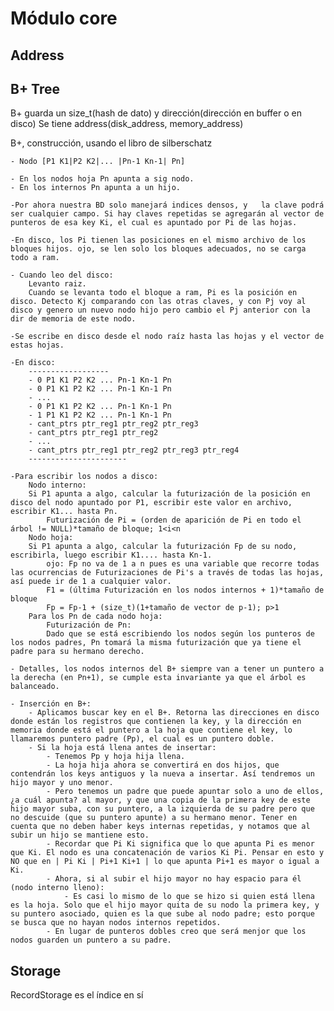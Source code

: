 # Módulo core 

## Address

## B+ Tree 
B+
	guarda un size_t(hash de dato) y dirección(dirección en buffer o en disco)
	Se tiene
		address(disk_address, memory_address)

B+, construcción, usando el libro de silberschatz

	- Nodo [P1 K1|P2 K2|... |Pn-1 Kn-1| Pn]

	- En los nodos hoja Pn apunta a sig nodo.
	- En los internos Pn apunta a un hijo.

	-Por ahora nuestra BD solo manejará indices densos, y	la clave podrá ser cualquier campo. Si hay claves repetidas se agregarán al vector de punteros de esa key Ki, el cual es apuntado por Pi de las hojas.

	-En disco, los Pi tienen las posiciones en el mismo archivo de los bloques hijos. ojo, se len solo los bloques adecuados, no se carga todo a ram.

	- Cuando leo del disco:
		Levanto raiz.
		Cuando se levanta todo el bloque a ram, Pi es la posición en disco.	Detecto Kj comparando con las otras claves, y con Pj voy al disco y genero un nuevo nodo hijo pero cambio el Pj anterior con la dir de memoria de este nodo.

	-Se escribe en disco desde el nodo raíz hasta las hojas y el vector de estas hojas.

	-En disco:
		------------------
		- 0 P1 K1 P2 K2 ... Pn-1 Kn-1 Pn
		- 0 P1 K1 P2 K2 ... Pn-1 Kn-1 Pn
		- ...
		- 0 P1 K1 P2 K2 ... Pn-1 Kn-1 Pn
		- 1 P1 K1 P2 K2 ... Pn-1 Kn-1 Pn
		- cant_ptrs ptr_reg1 ptr_reg2 ptr_reg3
		- cant_ptrs ptr_reg1 ptr_reg2 
		- ...
		- cant_ptrs ptr_reg1 ptr_reg2 ptr_reg3 ptr_reg4
		----------------------

	-Para escribir los nodos a disco:
		Nodo interno:
		Si P1 apunta a algo, calcular la futurización de la posición en disco del nodo apuntado por P1, escribir este valor en archivo, escribir K1... hasta Pn.
			Futurización de Pi = (orden de aparición de Pi en todo el árbol != NULL)*tamaño de bloque; 1<i<n
		Nodo hoja:
		Si P1 apunta a algo, calcular la futurización Fp de su nodo, escribirla, luego escribir K1.... hasta Kn-1.
			ojo: Fp no va de 1 a n pues es una variable que recorre todas las ocurrencias de Futurizaciones de Pi's a través de todas las hojas, así puede ir de 1 a cualquier valor.
			F1 = (última Futurización en los nodos internos + 1)*tamaño de bloque
			Fp = Fp-1 + (size_t)(1+tamaño de vector de p-1); p>1
		Para los Pn de cada nodo hoja:
			Futurización de Pn:
			Dado que se está escribiendo los nodos según los punteros de los nodos padres, Pn tomará la misma futurización que ya tiene el padre para su hermano derecho.

	- Detalles, los nodos internos del B+ siempre van a tener un puntero a la derecha (en Pn+1), se cumple esta invariante ya que el árbol es balanceado.

	- Inserción en B+:
		- Aplicamos buscar key en el B+. Retorna las direcciones en disco donde están los registros que contienen la key, y la dirección en memoria donde está el puntero a la hoja que contiene el key, lo llamaremos puntero padre (Pp), el cual es un puntero doble.
		- Si la hoja está llena antes de insertar:
			- Tenemos Pp y hoja hija llena.
			- La hoja hija ahora se convertirá en dos hijos, que contendrán los keys antiguos y la nueva a insertar. Así tendremos un hijo mayor y uno menor.
			- Pero tenemos un padre que puede apuntar solo a uno de ellos, ¿a cuál apunta? al mayor, y que una copia de la primera key de este hijo mayor suba, con su puntero, a la izquierda de su padre pero que no descuide (que su puntero apunte) a su hermano menor. Tener en cuenta que no deben haber keys internas repetidas, y notamos que al subir un hijo se mantiene esto.
			- Recordar que Pi Ki significa que lo que apunta Pi es menor que Ki. El nodo es una concatenación de varios Ki Pi. Pensar en esto y NO que en | Pi Ki | Pi+1 Ki+1 | lo que apunta Pi+1 es mayor o igual a Ki.
			- Ahora, si al subir el hijo mayor no hay espacio para él (nodo interno lleno):
				- Es casi lo mismo de lo que se hizo si quien está llena es la hoja. Solo que el hijo mayor quita de su nodo la primera key, y su puntero asociado, quien es la que sube al nodo padre; esto porque se busca que no hayan nodos internos repetidos.
			- En lugar de punteros dobles creo que será menjor que los nodos guarden un puntero a su padre.


## Storage 
RecordStorage es el índice en sí
